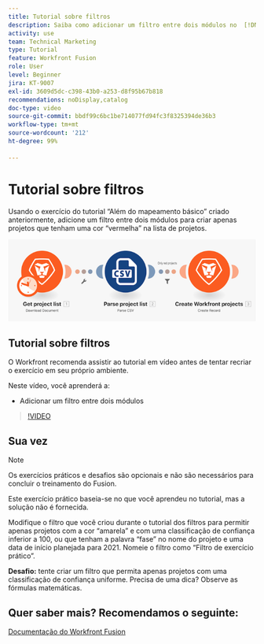 ```yaml
---
title: Tutorial sobre filtros
description: Saiba como adicionar um filtro entre dois módulos no  [!DNL Adobe Workfront Fusion].
activity: use
team: Technical Marketing
type: Tutorial
feature: Workfront Fusion
role: User
level: Beginner
jira: KT-9007
exl-id: 3609d5dc-c398-43b0-a253-d8f95b67b818
recommendations: noDisplay,catalog
doc-type: video
source-git-commit: bbdf99c6bc1be714077fd94fc3f8325394de36b3
workflow-type: tm+mt
source-wordcount: '212'
ht-degree: 99%

---
```


# Tutorial sobre filtros

Usando o exercício do tutorial “Além do mapeamento básico” criado anteriormente, adicione um filtro entre dois módulos para criar apenas projetos que tenham uma cor “vermelha” na lista de projetos.

![Uma imagem do cenário do Fusion](assets/understand-the-basics-2.png)

## Tutorial sobre filtros

O Workfront recomenda assistir ao tutorial em vídeo antes de tentar recriar o exercício em seu próprio ambiente.

Neste vídeo, você aprenderá a:

* Adicionar um filtro entre dois módulos

>[!VIDEO](https://video.tv.adobe.com/v/335266/?quality=12&learn=on&enablevpops=1)


## Sua vez

>[!NOTE]
>
>Os exercícios práticos e desafios são opcionais e não são necessários para concluir o treinamento do Fusion.

Este exercício prático baseia-se no que você aprendeu no tutorial, mas a solução não é fornecida.

Modifique o filtro que você criou durante o tutorial dos filtros para permitir apenas projetos com a cor “amarela” e com uma classificação de confiança inferior a 100, ou que tenham a palavra “fase” no nome do projeto e uma data de início planejada para 2021. Nomeie o filtro como “Filtro de exercício prático”.

**Desafio:** tente criar um filtro que permita apenas projetos com uma classificação de confiança uniforme. Precisa de uma dica? Observe as fórmulas matemáticas.

## Quer saber mais? Recomendamos o seguinte:

[Documentação do Workfront Fusion](https://experienceleague.adobe.com/pt-br/docs/workfront-fusion/using/get-started-with-fusion/understand-workfront-fusion/workfront-fusion-overview)
